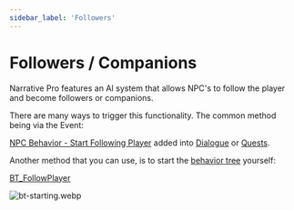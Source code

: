 ```yaml
---
sidebar_label: 'Followers'
---
```


# Followers / Companions

Narrative Pro features an AI system that allows NPC's to follow the player and become followers or companions.

There are many ways to trigger this functionality. The common method being via the Event: 

[NPC Behavior - Start Following Player](../events/default-events.md#npc-behavior---start-following-player) added into [Dialogue](../dialogue) or [Quests](../quests).

Another method that you can use, is to start the [behavior tree](https://dev.epicgames.com/documentation/en-us/unreal-engine/behavior-tree-in-unreal-engine---quick-start-guide) yourself:

[BT_FollowPlayer](ai/index#bt_followplayer)

![bt-starting.webp](//img/pro/npcs/bt-starting.webp)